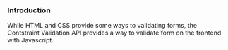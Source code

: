 ### Introduction

While HTML and CSS provide some ways to validating forms, the Contstraint Validation API provides a way to validate form on the frontend with Javascript.

